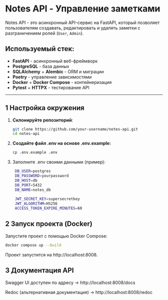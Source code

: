 # Notes API - Управление заметками

Notes API - это асинхронный API-сервис на FastAPI, который позволяет пользователям создавать, редактировать и удалять заметки с разграничением ролей (`User`, `Admin`).

## Используемый стек:
- **FastAPI** - асинхронный веб-фреймворк
- **PostgreSQL** - база данных
- **SQLAlchemy** + **Alembic** - ORM и миграции
- **Poetry** - управление зависимостями
- **Docker** + **Docker Compose** - контейнеризация
- **Pytest** + **HTTPX** - тестирование API

---

## 1 Настройка окружения

1. **Склонируйте репозиторий**:
   ```bash
   git clone https://github.com/your-username/notes-api.git
   cd notes-api
   ```

2. **Создайте файл .env на основе .env.example:**
   ```bash
   cp .env.example .env
   ```
3. Заполните .env своими данными (пример):
   ```bash
    DB_USER=postgres
    DB_PASSWORD=yourpassword
    DB_HOST=db
    DB_PORT=5432
    DB_NAME=notes_db
    
    JWT_SECRET_KEY=supersecretkey
    JWT_ALGORITHM=HS256
    ACCESS_TOKEN_EXPIRE_MINUTES=60

   ```
## 2 Запуск проекта (Docker)

Запустите проект с помощью Docker Compose:
   ```bash
   docker compose up --build
   ```
Проект запустится на http://localhost:8008.

## 3 Документация API
 Swagger UI доступен по адресу
-> http://localhost:8008/docs

Redoc (альтернативная документация)
-> http://localhost:8008/redoc
